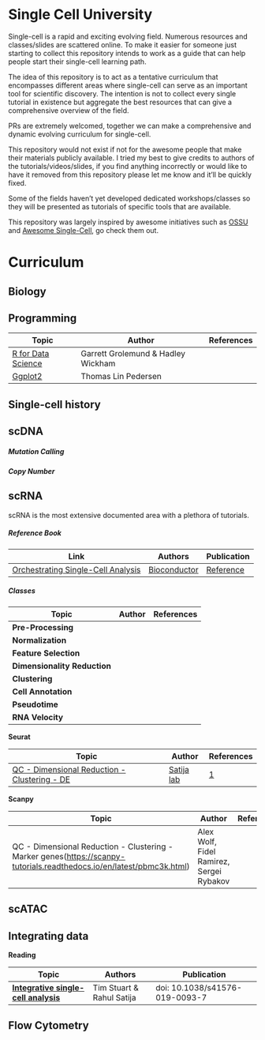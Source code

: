 Single Cell University
================

Single-cell is a rapid and exciting evolving field. Numerous resources
and classes/slides are scattered online. To make it easier for someone
just starting to collect this repository intends to work as a guide that
can help people start their single-cell learning path.

The idea of this repository is to act as a tentative curriculum that
encompasses different areas where single-cell can serve as an important
tool for scientific discovery. The intention is not to collect every
single tutorial in existence but aggregate the best resources that can
give a comprehensive overview of the field.

PRs are extremely welcomed, together we can make a comprehensive and
dynamic evolving curriculum for single-cell.

This repository would not exist if not for the awesome people that make
their materials publicly available. I tried my best to give credits to
authors of the tutorials/videos/slides, if you find anything incorrectly
or would like to have it removed from this repository please let me know
and it’ll be quickly fixed.

Some of the fields haven’t yet developed dedicated workshops/classes so
they will be presented as tutorials of specific tools that are
available.

This repository was largely inspired by awesome initiatives such as
[OSSU](https://github.com/ossu/bioinformatics) and [Awesome
Single-Cell](https://github.com/seandavi/awesome-single-cell), go check
them
out.

# Curriculum

## Biology

## Programming

| Topic                                                  | Author                             | References |
| ------------------------------------------------------ | ---------------------------------- | ---------- |
| [R for Data Science](https://r4ds.had.co.nz/)          | Garrett Grolemund & Hadley Wickham |            |
| [Ggplot2](https://www.youtube.com/watch?v=h29g21z0a68) | Thomas Lin Pedersen                |            |

## Single-cell history

## scDNA

##### Mutation Calling

##### Copy Number

## scRNA

scRNA is the most extensive documented area with a plethora of
tutorials.

##### Reference Book

| Link                                                                         | Authors                                                         | Publication                                                    |
| ---------------------------------------------------------------------------- | --------------------------------------------------------------- | -------------------------------------------------------------- |
| [Orchestrating Single-Cell Analysis](Orchestrating%20Single-Cell%20Analysis) | [Bioconductor](https://osca.bioconductor.org/contributors.html) | [Reference](https://www.nature.com/articles/s41592-019-0654-x) |

##### Classes

| Topic                        | Author | References |
| ---------------------------- | ------ | ---------- |
| **Pre-Processing**           |        |            |
| **Normalization**            |        |            |
| **Feature Selection**        |        |            |
| **Dimensionality Reduction** |        |            |
| **Clustering**               |        |            |
| **Cell Annotation**          |        |            |
| **Pseudotime**               |        |            |
| **RNA Velocity**             |        |            |

**Seurat**

| Topic                                                                                                  | Author                              | References                                    |
| ------------------------------------------------------------------------------------------------------ | ----------------------------------- | --------------------------------------------- |
| [QC - Dimensional Reduction - Clustering - DE](https://satijalab.org/seurat/v3.1/pbmc3k_tutorial.html) | [Satija lab](https://satijalab.org) | [1](https://www.nature.com/articles/nbt.3192) |

**Scanpy**

| Topic                                                                                                                   | Author                                   | References |
| ----------------------------------------------------------------------------------------------------------------------- | ---------------------------------------- | ---------- |
| QC - Dimensional Reduction - Clustering - Marker genes(<https://scanpy-tutorials.readthedocs.io/en/latest/pbmc3k.html>) | Alex Wolf, Fidel Ramirez, Sergei Rybakov |            |

## scATAC

## Integrating data

**Reading**

| Topic                                                                                     | Authors                   | Publication                    |
| ----------------------------------------------------------------------------------------- | ------------------------- | ------------------------------ |
| [**Integrative single-cell analysis**](https://www.nature.com/articles/s41576-019-0093-7) | Tim Stuart & Rahul Satija | doi: 10.1038/s41576-019-0093-7 |

## Flow Cytometry
